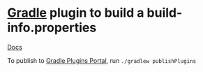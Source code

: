 # [Gradle](https://gradle.org) plugin to build a build-info.properties

[Docs](https://sdelamo.github.io/build-info-gradle-plugin/index.html)

To publish to [Gradle Plugins Portal](https://plugins.gradle.org), run `./gradlew publishPlugins`
